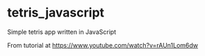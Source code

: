 # tetris_javascript
Simple tetris app written in JavaScript

From tutorial at  https://www.youtube.com/watch?v=rAUn1Lom6dw
